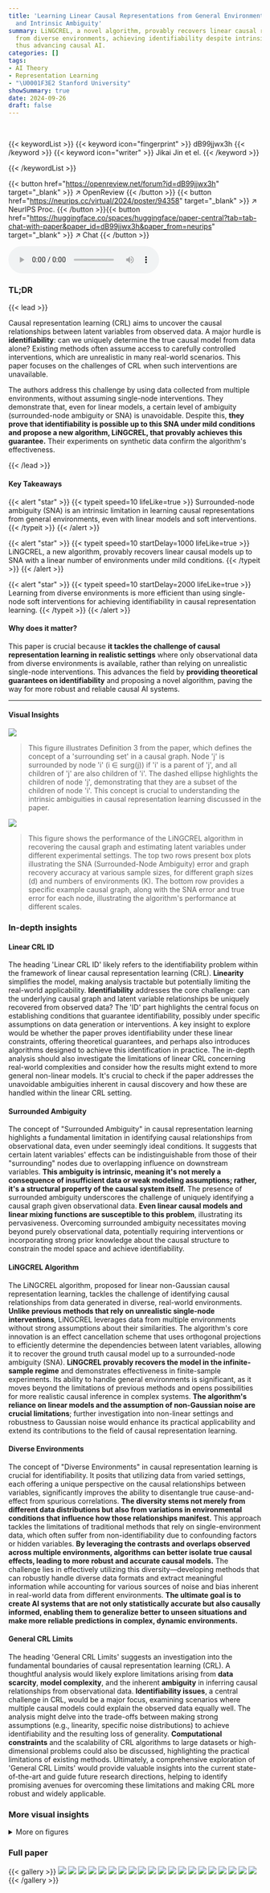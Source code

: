 ```yaml
---
title: 'Learning Linear Causal Representations from General Environments: Identifiability
  and Intrinsic Ambiguity'
summary: LiNGCREL, a novel algorithm, provably recovers linear causal representations
  from diverse environments, achieving identifiability despite intrinsic ambiguities,
  thus advancing causal AI.
categories: []
tags:
- AI Theory
- Representation Learning
- "\U0001F3E2 Stanford University"
showSummary: true
date: 2024-09-26
draft: false
---
```


<br>

{{< keywordList >}}
{{< keyword icon="fingerprint" >}} dB99jjwx3h {{< /keyword >}}
{{< keyword icon="writer" >}} Jikai Jin et el. {{< /keyword >}}
 
{{< /keywordList >}}

{{< button href="https://openreview.net/forum?id=dB99jjwx3h" target="_blank" >}}
↗ OpenReview
{{< /button >}}
{{< button href="https://neurips.cc/virtual/2024/poster/94358" target="_blank" >}}
↗ NeurIPS Proc.
{{< /button >}}{{< button href="https://huggingface.co/spaces/huggingface/paper-central?tab=tab-chat-with-paper&paper_id=dB99jjwx3h&paper_from=neurips" target="_blank" >}}
↗ Chat
{{< /button >}}



<audio controls>
    <source src="https://ai-paper-reviewer.com/dB99jjwx3h/podcast.wav" type="audio/wav">
    Your browser does not support the audio element.
</audio>


### TL;DR


{{< lead >}}

Causal representation learning (CRL) aims to uncover the causal relationships between latent variables from observed data.  A major hurdle is **identifiability**:  can we uniquely determine the true causal model from data alone? Existing methods often assume access to carefully controlled interventions, which are unrealistic in many real-world scenarios. This paper focuses on the challenges of CRL when such interventions are unavailable. 

The authors address this challenge by using data collected from multiple environments, without assuming single-node interventions.  They demonstrate that, even for linear models, a certain level of ambiguity (surrounded-node ambiguity or SNA) is unavoidable. Despite this, **they prove that identifiability is possible up to this SNA under mild conditions and propose a new algorithm, LiNGCREL, that provably achieves this guarantee.**  Their experiments on synthetic data confirm the algorithm's effectiveness.

{{< /lead >}}


#### Key Takeaways

{{< alert "star" >}}
{{< typeit speed=10 lifeLike=true >}} Surrounded-node ambiguity (SNA) is an intrinsic limitation in learning causal representations from general environments, even with linear models and soft interventions. {{< /typeit >}}
{{< /alert >}}

{{< alert "star" >}}
{{< typeit speed=10 startDelay=1000 lifeLike=true >}} LiNGCREL, a new algorithm, provably recovers linear causal models up to SNA with a linear number of environments under mild conditions. {{< /typeit >}}
{{< /alert >}}

{{< alert "star" >}}
{{< typeit speed=10 startDelay=2000 lifeLike=true >}} Learning from diverse environments is more efficient than using single-node soft interventions for achieving identifiability in causal representation learning. {{< /typeit >}}
{{< /alert >}}

#### Why does it matter?
This paper is crucial because **it tackles the challenge of causal representation learning in realistic settings** where only observational data from diverse environments is available, rather than relying on unrealistic single-node interventions.  This advances the field by **providing theoretical guarantees on identifiability** and proposing a novel algorithm, paving the way for more robust and reliable causal AI systems.

------
#### Visual Insights



![](https://ai-paper-reviewer.com/dB99jjwx3h/figures_3_1.jpg)

> This figure illustrates Definition 3 from the paper, which defines the concept of a 'surrounding set' in a causal graph. Node 'j' is surrounded by node 'i' (i ∈ surg(j)) if 'i' is a parent of 'j', and all children of 'j' are also children of 'i'.  The dashed ellipse highlights the children of node 'j', demonstrating that they are a subset of the children of node 'i'. This concept is crucial to understanding the intrinsic ambiguities in causal representation learning discussed in the paper.





![](https://ai-paper-reviewer.com/dB99jjwx3h/tables_6_1.jpg)

> This figure shows the performance of the LiNGCREL algorithm in recovering the causal graph and estimating latent variables under different experimental settings.  The top two rows present box plots illustrating the SNA (Surrounded-Node Ambiguity) error and graph recovery accuracy at various sample sizes, for different graph sizes (d) and numbers of environments (K). The bottom row provides a specific example causal graph, along with the SNA error and true error for each node, illustrating the algorithm's performance at different scales.





### In-depth insights


#### Linear CRL ID
The heading 'Linear CRL ID' likely refers to the identifiability problem within the framework of linear causal representation learning (CRL).  **Linearity** simplifies the model, making analysis tractable but potentially limiting the real-world applicability.  **Identifiability** addresses the core challenge: can the underlying causal graph and latent variable relationships be uniquely recovered from observed data?  The 'ID' part highlights the central focus on establishing conditions that guarantee identifiability, possibly under specific assumptions on data generation or interventions. A key insight to explore would be whether the paper proves identifiability under these linear constraints, offering theoretical guarantees, and perhaps also introduces algorithms designed to achieve this identification in practice.  The in-depth analysis should also investigate the limitations of linear CRL concerning real-world complexities and consider how the results might extend to more general non-linear models.   It's crucial to check if the paper addresses the unavoidable ambiguities inherent in causal discovery and how these are handled within the linear CRL setting.

#### Surrounded Ambiguity
The concept of "Surrounded Ambiguity" in causal representation learning highlights a fundamental limitation in identifying causal relationships from observational data, even under seemingly ideal conditions.  It suggests that certain latent variables' effects can be indistinguishable from those of their "surrounding" nodes due to overlapping influence on downstream variables. **This ambiguity is intrinsic, meaning it's not merely a consequence of insufficient data or weak modeling assumptions; rather, it's a structural property of the causal system itself.**  The presence of surrounded ambiguity underscores the challenge of uniquely identifying a causal graph given observational data. **Even linear causal models and linear mixing functions are susceptible to this problem**, illustrating its pervasiveness.  Overcoming surrounded ambiguity necessitates moving beyond purely observational data, potentially requiring interventions or incorporating strong prior knowledge about the causal structure to constrain the model space and achieve identifiability.

#### LiNGCREL Algorithm
The LiNGCREL algorithm, proposed for linear non-Gaussian causal representation learning, tackles the challenge of identifying causal relationships from data generated in diverse, real-world environments.  **Unlike previous methods that rely on unrealistic single-node interventions**, LiNGCREL leverages data from multiple environments without strong assumptions about their similarities.  The algorithm's core innovation is an effect cancellation scheme that uses orthogonal projections to efficiently determine the dependencies between latent variables, allowing it to recover the ground truth causal model up to a surrounded-node ambiguity (SNA).  **LiNGCREL provably recovers the model in the infinite-sample regime** and demonstrates effectiveness in finite-sample experiments.  Its ability to handle general environments is significant, as it moves beyond the limitations of previous methods and opens possibilities for more realistic causal inference in complex systems. **The algorithm's reliance on linear models and the assumption of non-Gaussian noise are crucial limitations**; further investigation into non-linear settings and robustness to Gaussian noise would enhance its practical applicability and extend its contributions to the field of causal representation learning.

#### Diverse Environments
The concept of "Diverse Environments" in causal representation learning is crucial for identifiability.  It posits that utilizing data from varied settings, each offering a unique perspective on the causal relationships between variables, significantly improves the ability to disentangle true cause-and-effect from spurious correlations. **The diversity stems not merely from different data distributions but also from variations in environmental conditions that influence how those relationships manifest.**  This approach tackles the limitations of traditional methods that rely on single-environment data, which often suffer from non-identifiability due to confounding factors or hidden variables.  **By leveraging the contrasts and overlaps observed across multiple environments, algorithms can better isolate true causal effects, leading to more robust and accurate causal models.** The challenge lies in effectively utilizing this diversity—developing methods that can robustly handle diverse data formats and extract meaningful information while accounting for various sources of noise and bias inherent in real-world data from different environments.  **The ultimate goal is to create AI systems that are not only statistically accurate but also causally informed, enabling them to generalize better to unseen situations and make more reliable predictions in complex, dynamic environments.**

#### General CRL Limits
The heading 'General CRL Limits' suggests an investigation into the fundamental boundaries of causal representation learning (CRL).  A thoughtful analysis would likely explore limitations arising from **data scarcity**, **model complexity**, and the inherent **ambiguity** in inferring causal relationships from observational data.  **Identifiability issues**, a central challenge in CRL, would be a major focus, examining scenarios where multiple causal models could explain the observed data equally well.  The analysis might delve into the trade-offs between making strong assumptions (e.g., linearity, specific noise distributions) to achieve identifiability and the resulting loss of generality.  **Computational constraints** and the scalability of CRL algorithms to large datasets or high-dimensional problems could also be discussed, highlighting the practical limitations of existing methods.  Ultimately, a comprehensive exploration of 'General CRL Limits' would provide valuable insights into the current state-of-the-art and guide future research directions, helping to identify promising avenues for overcoming these limitations and making CRL more robust and widely applicable.


### More visual insights

<details>
<summary>More on figures
</summary>


![](https://ai-paper-reviewer.com/dB99jjwx3h/figures_8_1.jpg)

> This figure shows the performance of the LiNGCREL algorithm on synthetic data with varying sample sizes and numbers of environments.  The top two rows present box plots illustrating the SNA error and graph recovery accuracy. The bottom row displays an example causal graph used in the experiments along with the error metrics produced by the algorithm for each node in that graph. The results demonstrate the algorithm's ability to accurately recover causal relationships, especially at larger sample sizes.


![](https://ai-paper-reviewer.com/dB99jjwx3h/figures_15_1.jpg)

> This figure shows the results of the LiNGCREL algorithm. The first two rows present box plots illustrating the SNA error and graph recovery accuracy, varying the sample size, graph size (d), and number of environments (K). The third row displays a sample causal graph from the experiments and the corresponding estimation errors produced by LiNGCREL for each node in the graph. The plots visualize how the algorithm's performance changes as the sample size increases and for different model complexities.


![](https://ai-paper-reviewer.com/dB99jjwx3h/figures_15_2.jpg)

> This figure displays the performance of the LiNGCREL algorithm as a function of its hyperparameter t1.  The y-axis shows both the SNA error (on a logarithmic scale) and the graph recovery accuracy (on a linear scale).  The x-axis represents the different values of t1 tested.  The box plots show the distribution of the performance metric for multiple trials.  The figure demonstrates that the algorithm achieves its best performance when t1 is set to 0.15, indicating an optimal balance between robustness to noise and accurate identification of the causal structure.


</details>






### Full paper

{{< gallery >}}
<img src="https://ai-paper-reviewer.com/dB99jjwx3h/1.png" class="grid-w50 md:grid-w33 xl:grid-w25" />
<img src="https://ai-paper-reviewer.com/dB99jjwx3h/2.png" class="grid-w50 md:grid-w33 xl:grid-w25" />
<img src="https://ai-paper-reviewer.com/dB99jjwx3h/3.png" class="grid-w50 md:grid-w33 xl:grid-w25" />
<img src="https://ai-paper-reviewer.com/dB99jjwx3h/4.png" class="grid-w50 md:grid-w33 xl:grid-w25" />
<img src="https://ai-paper-reviewer.com/dB99jjwx3h/5.png" class="grid-w50 md:grid-w33 xl:grid-w25" />
<img src="https://ai-paper-reviewer.com/dB99jjwx3h/6.png" class="grid-w50 md:grid-w33 xl:grid-w25" />
<img src="https://ai-paper-reviewer.com/dB99jjwx3h/7.png" class="grid-w50 md:grid-w33 xl:grid-w25" />
<img src="https://ai-paper-reviewer.com/dB99jjwx3h/8.png" class="grid-w50 md:grid-w33 xl:grid-w25" />
<img src="https://ai-paper-reviewer.com/dB99jjwx3h/9.png" class="grid-w50 md:grid-w33 xl:grid-w25" />
<img src="https://ai-paper-reviewer.com/dB99jjwx3h/10.png" class="grid-w50 md:grid-w33 xl:grid-w25" />
<img src="https://ai-paper-reviewer.com/dB99jjwx3h/11.png" class="grid-w50 md:grid-w33 xl:grid-w25" />
<img src="https://ai-paper-reviewer.com/dB99jjwx3h/12.png" class="grid-w50 md:grid-w33 xl:grid-w25" />
<img src="https://ai-paper-reviewer.com/dB99jjwx3h/13.png" class="grid-w50 md:grid-w33 xl:grid-w25" />
<img src="https://ai-paper-reviewer.com/dB99jjwx3h/14.png" class="grid-w50 md:grid-w33 xl:grid-w25" />
<img src="https://ai-paper-reviewer.com/dB99jjwx3h/15.png" class="grid-w50 md:grid-w33 xl:grid-w25" />
<img src="https://ai-paper-reviewer.com/dB99jjwx3h/16.png" class="grid-w50 md:grid-w33 xl:grid-w25" />
<img src="https://ai-paper-reviewer.com/dB99jjwx3h/17.png" class="grid-w50 md:grid-w33 xl:grid-w25" />
<img src="https://ai-paper-reviewer.com/dB99jjwx3h/18.png" class="grid-w50 md:grid-w33 xl:grid-w25" />
<img src="https://ai-paper-reviewer.com/dB99jjwx3h/19.png" class="grid-w50 md:grid-w33 xl:grid-w25" />
<img src="https://ai-paper-reviewer.com/dB99jjwx3h/20.png" class="grid-w50 md:grid-w33 xl:grid-w25" />
{{< /gallery >}}